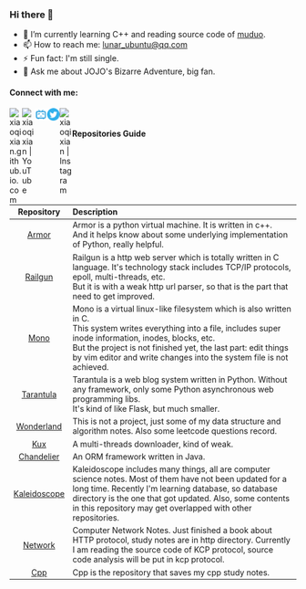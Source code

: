 ### Hi there 👋

<!--
**xiaoqixian/xiaoqixian** is a ✨ _special_ ✨ repository because its `README.md` (this file) appears on your GitHub profile.https://cdn.jsdelivr.net/npm/simple-icons@v3/icons/twitter.svg

Here are some ideas to get you started:

- 🔭 I’m currently working on ...
- 🌱 I’m currently learning ...
- 👯 I’m looking to collaborate on ...
- 🤔 I’m looking for help with ...
- 💬 Ask me about ...
- 📫 How to reach me: ...
- 😄 Pronouns: ...
- ⚡ Fun fact: ...
-->
- 🔭 I’m currently learning C++ and reading source code of [muduo](https://github.com/xiaoqixian/muduo).
- 📫 How to reach me: lunar_ubuntu@qq.com
- ⚡ Fun fact: I'm still single.
- 💬 Ask me about JOJO's Bizarre Adventure, big fan.

#### Connect with me:

[<img align="left" alt="xiaoqixian.github.io.com" width="22px" src="https://pic.downk.cc/item/5f82a15a1cd1bbb86b319a44.png" />](https://xiaoqixian.github.io.com)
[<img align="left" alt="xiaoqixian | YouTube" width="22px" src="https://pic.downk.cc/item/5f82a6311cd1bbb86b33fbde.png" />](https://www.youtube.com/channel/UCHWEmuAss5elGsetWALKDSA
)
[<img align="left" alt="Kaleidopink | bilibili" width="22px" src="bilibili.png" />](https://m.bilibili.com/space/397081920)
[<img align="left" alt="LunarEclipse | Twitter" width="22px" src="twitter.png" />](https://twitter.com/LunarEc16423064)
[<img align="left" alt="xiaoqixian | Instagram" width="22px" src="https://pic.downk.cc/item/5f82a6541cd1bbb86b340bbf.png" />](https://instagram.com/xiaoqixian68)

<br />

#### Repositories Guide

|                          Repository                          | Description                                                  |
| :----------------------------------------------------------: | :----------------------------------------------------------- |
|       [Armor](https://github.com/xiaoqixian/Armor.git)       | Armor is a python virtual machine. It is written in c++.<br>And it helps know about some underlying implementation of Python, really helpful. |
|     [Railgun](https://github.com/xiaoqixian/Railgun.git)     | Railgun is a http web server which is totally written in C language. It's technology stack includes TCP/IP protocols, epoll, multi-threads, etc.<br>But it is with a weak http url parser, so that is the part that need to get improved. |
|        [Mono](https://github.com/xiaoqixian/Mono.git)        | Mono is a virtual linux-like filesystem which is also written in C.<br>This system writes everything into a file, includes super inode information, inodes, blocks, etc. <br>But the project is not finished yet, the last part: edit things by vim editor and write changes into the system file is not achieved. |
|   [Tarantula](https://github.com/xiaoqixian/Tarantula.git)   | Tarantula is a web blog system written in Python. Without any framework, only some Python asynchronous web programming libs.<br>It's kind of like Flask, but much smaller. |
|  [Wonderland](https://github.com/xiaoqixian/Wonderland.git)  | This is not a project, just some of my data structure and algorithm notes. Also some leetcode questions record. |
|         [Kux](https://github.com/xiaoqixian/Kux.git)         | A multi-threads downloader, kind of weak.                    |
|  [Chandelier](https://github.com/xiaoqixian/Chandelier.git)  | An ORM framework written in Java.                            |
| [Kaleidoscope](https://github.com/xiaoqixian/Kaleidoscope.git) | Kaleidoscope includes many things, all are computer science notes. Most of them have not been updated for a long time. Recently I'm learning database, so database directory is the one that got updated. Also, some contents in this repository may get overlapped with other repositories. |
|     [Network](https://github.com/xiaoqixian/Network.git)     | Computer Network Notes. Just finished a book about HTTP protocol, study notes are in http directory. Currently I am reading the source code of KCP protocol, source code analysis will be put in kcp protocol. |
|         [Cpp](https://github.com/xiaoqixian/Cpp.git)         | Cpp is the repository that saves my cpp study notes.         |


